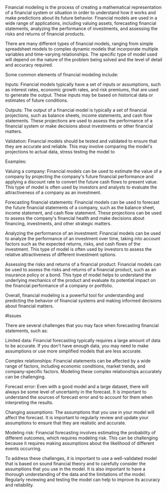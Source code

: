 Financial modeling is the process of creating a mathematical representation of a financial system or situation in order to understand how it works and make predictions about its future behavior. Financial models are used in a wide range of applications, including valuing assets, forecasting financial statements, analyzing the performance of investments, and assessing the risks and returns of financial products.

There are many different types of financial models, ranging from simple spreadsheet models to complex dynamic models that incorporate multiple variables and time-varying relationships. The specific type of model used will depend on the nature of the problem being solved and the level of detail and accuracy required.

Some common elements of financial modeling include:

Inputs: Financial models typically have a set of inputs or assumptions, such as interest rates, economic growth rates, and risk premiums, that are used to generate the output. These inputs may be based on historical data or estimates of future conditions.

Outputs: The output of a financial model is typically a set of financial projections, such as balance sheets, income statements, and cash flow statements. These projections are used to assess the performance of a financial system or make decisions about investments or other financial matters.

Validation: Financial models should be tested and validated to ensure that they are accurate and reliable. This may involve comparing the model's projections to actual data, stress testing the model to


Examples:

Valuing a company: Financial models can be used to estimate the value of a company by projecting the company's future financial performance and applying a discount rate to convert the future cash flows to present value. This type of model is often used by investors and analysts to evaluate the attractiveness of a company as an investment.

Forecasting financial statements: Financial models can be used to forecast the future financial statements of a company, such as the balance sheet, income statement, and cash flow statement. These projections can be used to assess the company's financial health and make decisions about financing, investments, and other strategic matters.

Analyzing the performance of an investment: Financial models can be used to analyze the performance of an investment over time, taking into account factors such as the expected returns, risks, and cash flows of the investment. This type of model is often used by investors to assess the relative attractiveness of different investment options.

Assessing the risks and returns of a financial product: Financial models can be used to assess the risks and returns of a financial product, such as an insurance policy or a bond. This type of model helps to understand the underlying mechanics of the product and evaluate its potential impact on the financial performance of a company or portfolio.

Overall, financial modeling is a powerful tool for understanding and predicting the behavior of financial systems and making informed decisions about financial matters.


#Issues

There are several challenges that you may face when forecasting financial statements, such as:

Limited data: Financial forecasting typically requires a large amount of data to be accurate. If you don't have enough data, you may need to make assumptions or use more simplified models that are less accurate.

Complex relationships: Financial statements can be affected by a wide range of factors, including economic conditions, market trends, and company-specific factors. Modeling these complex relationships accurately can be challenging.

Forecast error: Even with a good model and a large dataset, there will always be some level of uncertainty in the forecast. It is important to understand the sources of forecast error and to account for them when interpreting the results.

Changing assumptions: The assumptions that you use in your model will affect the forecast. It is important to regularly review and update your assumptions to ensure that they are realistic and accurate.

Modeling risk: Financial forecasting involves estimating the probability of different outcomes, which requires modeling risk. This can be challenging because it requires making assumptions about the likelihood of different events occurring.

To address these challenges, it is important to use a well-validated model that is based on sound financial theory and to carefully consider the assumptions that you use in the model. It is also important to have a thorough understanding of the data and the limitations of the model. Regularly reviewing and testing the model can help to improve its accuracy and reliability.



